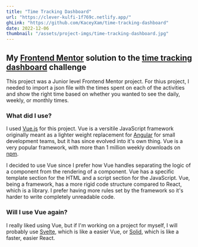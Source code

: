```yaml
---
title: "Time Tracking Dashboard"
url: "https://clever-kulfi-1f769c.netlify.app/"
ghLink: "https://github.com/KaceyXam/time-tracking-dashboard"
date: 2022-12-06
thumbnail: "/assets/project-imgs/time-tracking-dashboard.jpg"
---
```


## My [Frontend Mentor](https://www.frontendmentor.io/) solution to the [time tracking dashboard](https://www.frontendmentor.io/challenges/time-tracking-dashboard-UIQ7167Jw) challenge

This project was a Junior level Frontend Mentor project. For thius project, I needed to import a json file with the times spent on each of the activities and show the right time based on whether you wanted to see the daily, weekly, or monthly times.

### What did I use?

I used [Vue.js](https://vuejs.org/) for this project. Vue is a versitile JavaScript framework originally meant as a lighter weight replacement for [Angular](https://angular.io/) for small development teams, but it has since evolved into it's own thing. Vue is a very popular framework, with more than 1 million weekly downloads on [npm](https://www.npmjs.com/).

I decided to use Vue since I prefer how Vue handles separating the logic of a component from the rendering of a component. Vue has a specific template section for the HTML and a script section for the JavaScript. Vue, being a framework, has a more rigid code structure compared to React, which is a library. I prefer having more rules set by the framework so it's harder to write completely unreadable code.

### Will I use Vue again?

I really liked using Vue, but if I'm working on a project for myself, I will probably use [Svelte](https://svelte.dev/), which is like a easier Vue, or [Solid](https://www.solidjs.com/), which is like a faster, easier React.
